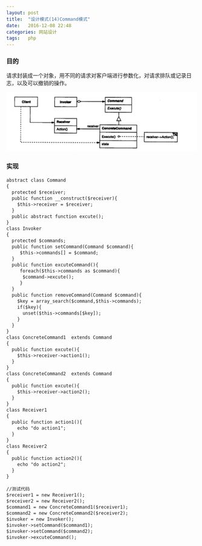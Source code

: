 ```yaml
---
layout: post
title:  "设计模式(14)Command模式"
date:   2016-12-08 22:48
categories: 网站设计
tags:   php
---
```


### 目的

请求封装成一个对象，用不同的请求对客户端进行参数化，对请求排队或记录日志，以及可以撤销的操作。

![command](/images/design_patterns/command.png)


### 实现

    abstract class Command
    {
      protected $receiver;
      public function __construct($receiver){
        $this->receiver = $receiver;
      }
      public abstract function excute();
    }
    class Invoker
    {
      protected $commands;
      public function setCommand(Command $command){
         $this->commands[] = $command;
      }
      public function excuteCommand(){
         foreach($this->commands as $command){
          $command->excute();
         }
      }
      public function removeCommand(Command $command){
        $key = array_search($command,$this->commands);
        if($key){
          unset($this->commands[$key]);
        }
      }
    }
    class ConcreteCommand1  extends Command
    {
      public function excute(){
        $this->receiver->action1();
      }
    }
    class ConcreteCommand2  extends Command
    {
      public function excute(){
        $this->receiver->action2();
      }
    }
    class Receiver1
    {
      public function action1(){
        echo "do action1";
      }
    }
    class Receiver2
    {
      public function action2(){
        echo "do action2";
      }
    }

    //测试代码
    $receiver1 = new Receiver1();
    $receiver2 = new Receiver2();
    $command1 = new ConcreteCommand1($receiver1);
    $command2 = new ConcreteCommand2($receiver2);
    $invoker = new Invoker();
    $invoker->setCommand($command1);
    $invoker->setCommand($command2);
    $invoker->excuteCommand();
